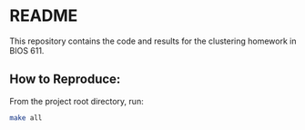 # README
This repository contains the code and results for the clustering homework in BIOS 611. 
## How to Reproduce:
From the project root directory, run:
```bash
make all
```
